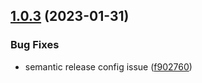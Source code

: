 ## [1.0.3](https://github.com/uzenith360/passwd-hash-utils/compare/v1.0.2...v1.0.3) (2023-01-31)


### Bug Fixes

* semantic release config issue ([f902760](https://github.com/uzenith360/passwd-hash-utils/commit/f90276040365f17e04e37221107779becc350bbf))
